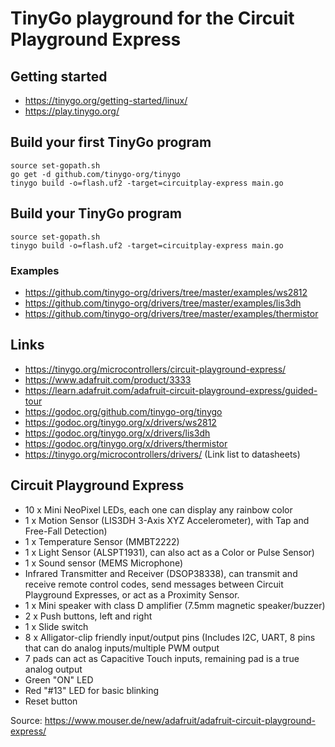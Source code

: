 # TinyGo playground for the Circuit Playground Express

## Getting started 

- https://tinygo.org/getting-started/linux/
- https://play.tinygo.org/


## Build your first TinyGo program 

```shell
source set-gopath.sh
go get -d github.com/tinygo-org/tinygo
tinygo build -o=flash.uf2 -target=circuitplay-express main.go
```

## Build your TinyGo program

```shell
source set-gopath.sh
tinygo build -o=flash.uf2 -target=circuitplay-express main.go
```

### Examples

- https://github.com/tinygo-org/drivers/tree/master/examples/ws2812
- https://github.com/tinygo-org/drivers/tree/master/examples/lis3dh
- https://github.com/tinygo-org/drivers/tree/master/examples/thermistor

## Links

- https://tinygo.org/microcontrollers/circuit-playground-express/
- https://www.adafruit.com/product/3333
- https://learn.adafruit.com/adafruit-circuit-playground-express/guided-tour
- https://godoc.org/github.com/tinygo-org/tinygo
- https://godoc.org/tinygo.org/x/drivers/ws2812
- https://godoc.org/tinygo.org/x/drivers/lis3dh
- https://godoc.org/tinygo.org/x/drivers/thermistor
- https://tinygo.org/microcontrollers/drivers/ (Link list to datasheets)

## Circuit Playground Express


- 10 x Mini NeoPixel LEDs, each one can display any rainbow color
- 1 x Motion Sensor (LIS3DH 3-Axis XYZ Accelerometer), with Tap and Free-Fall Detection)
- 1 x Temperature Sensor (MMBT2222)
- 1 x Light Sensor (ALSPT1931), can also act as a Color or Pulse Sensor)
- 1 x Sound sensor (MEMS Microphone)
- Infrared Transmitter and Receiver (DSOP38338), can transmit and receive remote control codes, send messages between Circuit Playground Expresses, or act as a Proximity Sensor.
- 1 x Mini speaker with class D amplifier (7.5mm magnetic speaker/buzzer)
- 2 x Push buttons, left and right
- 1 x Slide switch
- 8 x Alligator-clip friendly input/output pins (Includes I2C, UART, 8 pins that can do analog inputs/multiple PWM output
- 7 pads can act as Capacitive Touch inputs, remaining pad is a true analog output
- Green "ON" LED 
- Red "#13" LED for basic blinking
- Reset button

Source: https://www.mouser.de/new/adafruit/adafruit-circuit-playground-express/
